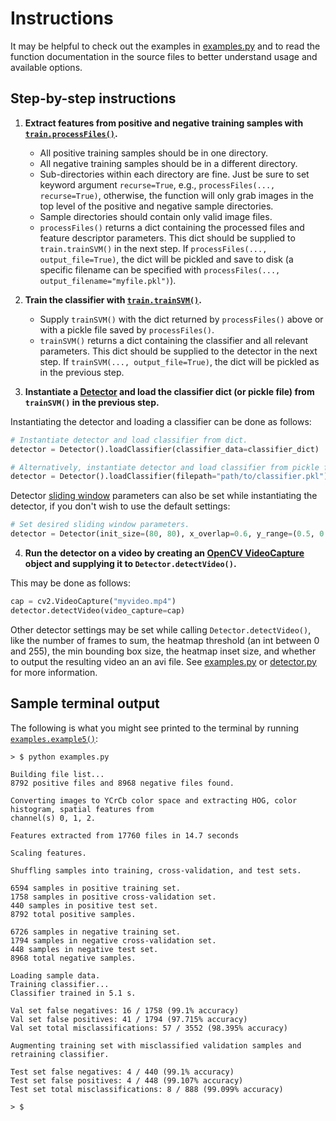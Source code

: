 # Instructions

It may be helpful to check out the examples in [examples.py](https://github.com/nrsyed/svm-vehicle-detector/blob/master/examples.py) and to read the function documentation in the source files to better understand usage and available options.

## Step-by-step instructions

1. **Extract features from positive and negative training samples with [```train.processFiles()```](https://github.com/nrsyed/svm-vehicle-detector/blob/master/train.py).**
   * All positive training samples should be in one directory.
   * All negative training samples should be in a different directory.
   * Sub-directories within each directory are fine. Just be sure to set keyword argument ```recurse=True```, e.g., ```processFiles(..., recurse=True)```, otherwise, the function will only grab images in the top level of the positive and negative sample directories.
   * Sample directories should contain only valid image files.
   * ```processFiles()``` returns a dict containing the processed files and feature descriptor parameters. This dict should be supplied to ```train.trainSVM()``` in the next step. If ```processFiles(..., output_file=True)```, the dict will be pickled and save to disk (a specific filename can be specified with ```processFiles(..., output_filename="myfile.pkl")```).

2. **Train the classifier with [```train.trainSVM()```](https://github.com/nrsyed/svm-vehicle-detector/blob/master/train.py).**
   * Supply ```trainSVM()``` with the dict returned by ```processFiles()``` above or with a pickle file saved by ```processFiles()```.
   * ```trainSVM()``` returns a dict containing the classifier and all relevant parameters. This dict should be supplied to the detector in the next step. If ```trainSVM(..., output_file=True)```, the dict will be pickled as in the previous step.

3. **Instantiate a [Detector](https://github.com/nrsyed/svm-vehicle-detector/blob/master/detector.py) and load the classifier dict (or pickle file) from ```trainSVM()``` in the previous step.**

Instantiating the detector and loading a classifier can be done as follows:

```python
# Instantiate detector and load classifier from dict.
detector = Detector().loadClassifier(classifier_data=classifier_dict)

# Alternatively, instantiate detector and load classifier from pickle file.
detector = Detector().loadClassifier(filepath="path/to/classifier.pkl")
```

Detector [sliding window](https://github.com/nrsyed/svm-vehicle-detector/blob/master/slidingwindow.py) parameters can also be set while instantiating the detector, if you don't wish to use the default settings:
```python
# Set desired sliding window parameters.
detector = Detector(init_size=(80, 80), x_overlap=0.6, y_range=(0.5, 0.9), ...)
```

4. **Run the detector on a video by creating an [OpenCV VideoCapture](https://docs.opencv.org/2.4/modules/highgui/doc/reading_and_writing_images_and_video.html#videocapture) object and supplying it to ```Detector.detectVideo()```.**

This may be done as follows:

```python
cap = cv2.VideoCapture("myvideo.mp4")
detector.detectVideo(video_capture=cap)
```

Other detector settings may be set while calling ```Detector.detectVideo()```, like the number of frames to sum, the heatmap threshold (an int between 0 and 255), the min bounding box size, the heatmap inset size, and whether to output the resulting video an an avi file. See [examples.py](https://github.com/nrsyed/svm-vehicle-detector/blob/master/examples.py) or [detector.py](https://github.com/nrsyed/svm-vehicle-detector/blob/master/detector.py) for more information.

## Sample terminal output

The following is what you might see printed to the terminal by running [```examples.example5()```](https://github.com/nrsyed/svm-vehicle-detector/blob/master/examples.py):

```
> $ python examples.py

Building file list...
8792 positive files and 8968 negative files found.

Converting images to YCrCb color space and extracting HOG, color histogram, spatial features from
channel(s) 0, 1, 2.

Features extracted from 17760 files in 14.7 seconds

Scaling features.

Shuffling samples into training, cross-validation, and test sets.

6594 samples in positive training set.
1758 samples in positive cross-validation set.
440 samples in positive test set.
8792 total positive samples.

6726 samples in negative training set.
1794 samples in negative cross-validation set.
448 samples in negative test set.
8968 total negative samples.

Loading sample data.
Training classifier...
Classifier trained in 5.1 s.

Val set false negatives: 16 / 1758 (99.1% accuracy)
Val set false positives: 41 / 1794 (97.715% accuracy)
Val set total misclassifications: 57 / 3552 (98.395% accuracy)

Augmenting training set with misclassified validation samples and retraining classifier.

Test set false negatives: 4 / 440 (99.1% accuracy)
Test set false positives: 4 / 448 (99.107% accuracy)
Test set total misclassifications: 8 / 888 (99.099% accuracy)

> $
```
